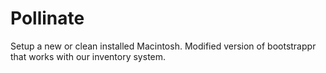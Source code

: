 # Pollinate
Setup a new or clean installed Macintosh.  Modified version of bootstrappr that works with our inventory system.
